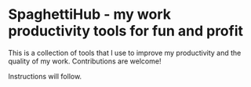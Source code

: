# SpaghettiHub - my work productivity tools for fun and profit

This is a collection of tools that I use to improve my productivity and the quality of my work. Contributions are welcome!

Instructions will follow. 